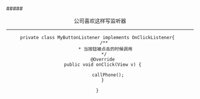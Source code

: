 #####<center>公司喜欢这样写监听器
***
    private class MyButtonListener implements OnClickListener{  
        /** 
         * 当按钮被点击的时候调用 
         */  
        @Override  
        public void onClick(View v) {  
          
            callPhone();  
        }  
          
    }  